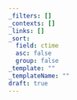 ```yaml
---
_filters: []
_contexts: []
_links: []
_sort:
  field: ctime
  asc: false
  group: false
_template: ""
_templateName: ""
draft: true
---
```

